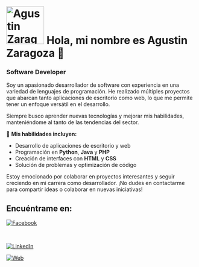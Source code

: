 <h1><img src="https://www.agusdev.es/imagenes/emoji1.png" alt="Agustin Zaragoza" width="100" /> Hola, mi nombre es Agustin Zaragoza 👋</h1>

### Software Developer
Soy un apasionado desarrollador de software con experiencia en una variedad de lenguajes de programación. He realizado múltiples proyectos que abarcan tanto aplicaciones de escritorio como web, lo que me permite tener un enfoque versátil en el desarrollo.

Siempre busco aprender nuevas tecnologías y mejorar mis habilidades, manteniéndome al tanto de las tendencias del sector.

🚀 **Mis habilidades incluyen:**

-   Desarrollo de aplicaciones de escritorio y web
-   Programación en **Python**, **Java** y **PHP**
-   Creación de interfaces con **HTML** y **CSS**
-   Solución de problemas y optimización de código

Estoy emocionado por colaborar en proyectos interesantes y seguir creciendo en mi carrera como desarrollador. ¡No dudes en contactarme para compartir ideas o colaborar en nuevas iniciativas!

## Encuéntrame en:
[![Facebook](https://img.shields.io/badge/Facebook-@agusdev-1877F2?style=for-the-badge&logo=facebook&logoColor=white&labelColor=101010)](https://www.facebook.com/agustin.zaragozaperez)

</br>

[![LinkedIn](https://img.shields.io/badge/LinkedIn-Agustin_Zaragoza-0077B5?style=for-the-badge&logo=linkedin&logoColor=white&labelColor=101010)](https://www.linkedin.com/in/agustin-zaragoza-perez-306345123/)

[![Web](https://img.shields.io/badge/Web-agusdev.es-14a1f0?style=for-the-badge&logo=dev.to&logoColor=white&labelColor=101010)](https://www.agusdev.es/)


<!--
**AgustinZP/AgustinZP** is a ✨ _special_ ✨ repository because its `README.md` (this file) appears on your GitHub profile.

Here are some ideas to get you started:

- 🔭 I’m currently working on ...
- 🌱 I’m currently learning ...
- 👯 I’m looking to collaborate on ...
- 🤔 I’m looking for help with ...
- 💬 Ask me about ...
- 📫 How to reach me: ...
- 😄 Pronouns: ...
- ⚡ Fun fact: ...
-->
